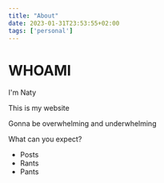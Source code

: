 ```yaml
---
title: "About"
date: 2023-01-31T23:53:55+02:00
tags: ['personal']
---
```


# WHOAMI
I'm Naty

This is my website

Gonna be overwhelming and underwhelming

What can you expect?
- Posts
- Rants
- Pants
